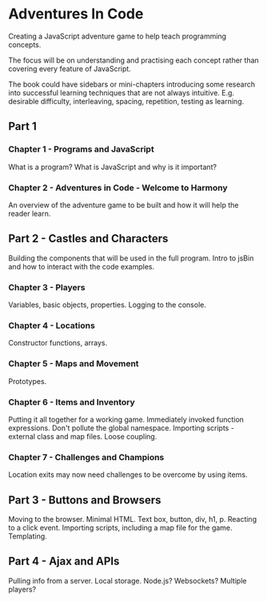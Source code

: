 # Adventures In Code
Creating a JavaScript adventure game to help teach programming concepts.

The focus will be on understanding and practising each concept rather than covering every feature of JavaScript.

The book could have sidebars or mini-chapters introducing some research into successful learning techniques that are not always intuitive. E.g. desirable difficulty, interleaving, spacing, repetition, testing as learning.  


## Part 1

### Chapter 1 - Programs and JavaScript
What is a program? What is JavaScript and why is it important?


### Chapter 2 - Adventures in Code - Welcome to Harmony
An overview of the adventure game to be built and how it will help the reader learn.


## Part 2 - Castles and Characters
Building the components that will be used in the full program.
Intro to jsBin and how to interact with the code examples.

### Chapter 3 - Players
Variables, basic objects, properties.
Logging to the console.

### Chapter 4 - Locations
Constructor functions, arrays.

### Chapter 5 - Maps and Movement
Prototypes.

### Chapter 6 - Items and Inventory
Putting it all together for a working game.
Immediately invoked function expressions. Don't pollute the global namespace.
Importing scripts - external class and map files.
Loose coupling.

### Chapter 7 - Challenges and Champions
Location exits may now need challenges to be overcome by using items.


## Part 3 - Buttons and Browsers
Moving to the browser.
Minimal HTML.
Text box, button, div, h1, p.
Reacting to a click event.
Importing scripts, including a map file for the game.
Templating.

## Part 4 - Ajax and APIs
Pulling info from a server.
Local storage.
Node.js? Websockets? Multiple players?
